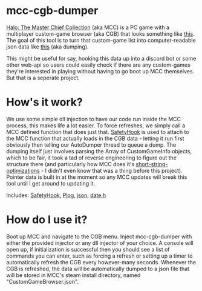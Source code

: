 # mcc-cgb-dumper
[Halo: The Master Chief Collection](https://store.steampowered.com/app/976730/Halo_The_Master_Chief_Collection/) (aka MCC) is a PC game with a multiplayer custom-game browser (aka CGB) that looks something like [this](https://i.imgur.com/MRimEVe.png). The goal of this tool is to turn that custom-game list into computer-readable json data like [this](https://pastebin.com/92xH62m6) (aka dumping).

This might be useful for say, hooking this data up into a discord bot or some other web-api so users could easily check if there are any custom-games they're interested in playing without having to go boot up MCC themselves. But that is a seperate project.


# How's it work?
We use some simple dll injection to have our code run inside the MCC process, this makes life a lot easier. To force refreshes, we simply call a MCC defined function that does just that.
[SafetyHook](https://github.com/cursey/safetyhook) is used to attach to the MCC function that actually loads in the CGB data - letting it run first obviously then telling our AutoDumper thread to queue a dump.
The dumping itself just involves parsing the Array of CustomGameInfo objects, which to be fair, it took a tad of reverse engineering to figure out the structure there (and particularly how MCC does it's [short-string-optimizations](https://github.com/elliotgoodrich/SSO-23) - I didn't even know that was a thing before this project).
Pointer data is built in at the moment so any MCC updates will break this tool until I get around to updating it.

Includes: [SafetyHook](https://github.com/cursey/safetyhook), [Plog](https://github.com/SergiusTheBest/plog), [json](https://github.com/nlohmann/json), [date.h](https://github.com/HowardHinnant/date)

# How do I use it?
Boot up MCC and navigate to the CGB menu. Inject mcc-cgb-dumper with either the provided injector or any dll injector of your choice. A console will open up, if initialization is successful then you should see a list of commands you can enter, such as forcing a refresh or setting up a timer to automatically refresh the CGB every however-many seconds. 
Whenever the CGB is refreshed, the data will be automatically dumped to a json file that will be stored in MCC's steam install directory, named "CustomGameBrowser.json".
